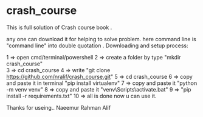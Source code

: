 # crash_course
This is full solution of Crash course book .

any one can download it for helping to solve problem.
here command line is "command line" into double quotation .
Downloading and setup process:

1 => open cmd/terminal/powershell
2 => create a folder by type "mkdir crash_course"  
3 => cd crash_course
4 => write "git clone https://github.com/nralif/crash_course.git"
5 => cd crash_course
6 => copy and paste it in terminal "pip install virtualenv"
7 => copy and  paste it "python -m venv venv"
8 => copy and paste it "venv\Scripts\activate.bat"
9 => "pip install -r requirements.txt"
10 => all is done now u can use it.

Thanks for useing..
Naeemur Rahman Alif

